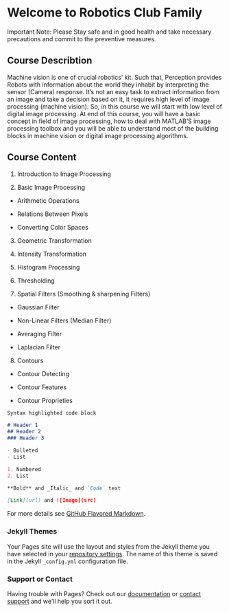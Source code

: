 # Welcome to Robotics Club Family
Important Note: Please Stay safe and in good health and take necessary precautions and commit to the preventive measures.

## Course Describtion
Machine vision is one of crucial robotics’ kit. Such that, Perception provides Robots with information about the world they inhabit by interpreting the sensor (Camera) response. It’s not an easy task to extract information from an image and take a decision based on it, it requires high level of image processing (machine vision). So, in this course we will start with low level of digital image processing. At end of this course, you will have a basic concept in field of image processing, how to deal with MATLAB’S image processing toolbox and you will be able to understand most of the building blocks in machine vision or digital image processing algorithms.
## Course Content

1. Introduction to Image Processing

2. Basic Image Processing

  - Arithmetic Operations

  - Relations Between Pixels

  - Converting Color Spaces

3. Geometric Transformation

4. Intensity Transformation

5.  Histogram Processing

6. Thresholding

7. Spatial Filters (Smoothing & sharpening Filters)

  - Gaussian Filter
  
  - Non-Linear Filters (Median Filter)
  
  - Averaging Filter
  
  - Laplacian Filter
  
8. Contours

  - Contour Detecting
  
  - Contour Features
  
  - Contour Proprieties



```markdown
Syntax highlighted code block

# Header 1
## Header 2
### Header 3

- Bulleted
- List

1. Numbered
2. List

**Bold** and _Italic_ and `Code` text

[Link](url) and ![Image](src)
```

For more details see [GitHub Flavored Markdown](https://guides.github.com/features/mastering-markdown/).

### Jekyll Themes

Your Pages site will use the layout and styles from the Jekyll theme you have selected in your [repository settings](https://github.com/Ejust-Robotics-Club/Digital-Image-Processing/settings). The name of this theme is saved in the Jekyll `_config.yml` configuration file.

### Support or Contact

Having trouble with Pages? Check out our [documentation](https://docs.github.com/categories/github-pages-basics/) or [contact support](https://github.com/contact) and we’ll help you sort it out.
